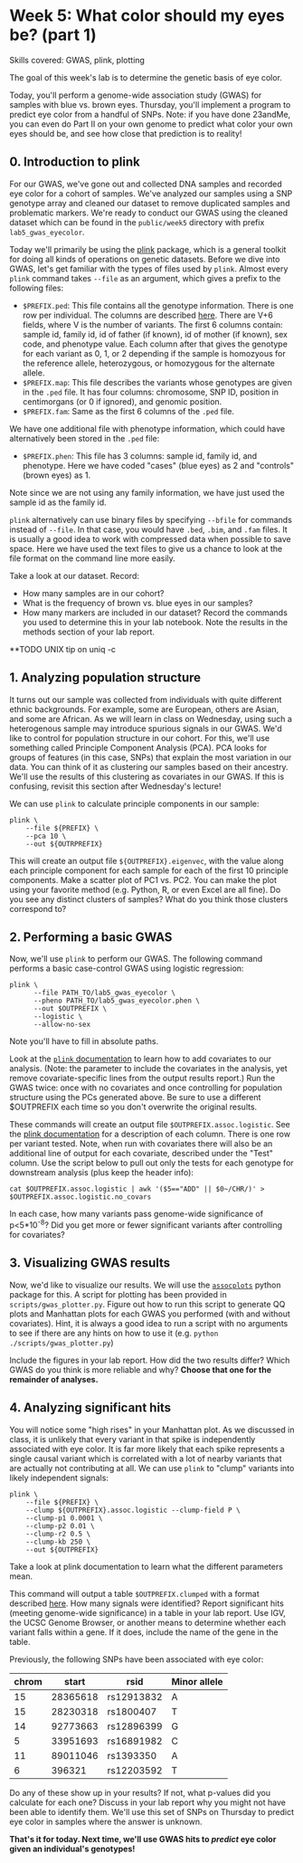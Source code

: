 # Week 5: What color should my eyes be?  (part 1)
Skills covered: GWAS, plink, plotting

The goal of this week's lab is to determine the genetic basis of eye color.

Today, you'll perform a genome-wide association study (GWAS) for samples with blue vs. brown eyes. Thursday, you'll implement a program to predict eye color from a handful of SNPs. Note: if you have done 23andMe, you can even do Part II on your own genome to predict what color your own eyes should be, and see how close that prediction is to reality! 

## 0. Introduction to plink

For our GWAS, we've gone out and collected DNA samples and recorded eye color for a cohort of samples. We've analyzed our samples using a SNP genotype array and cleaned our dataset to remove duplicated samples and problematic markers. We're ready to conduct our GWAS using the cleaned dataset which can be found in the `public/week5` directory with prefix `lab5_gwas_eyecolor`.

Today we'll primarily be using the [plink](https://www.cog-genomics.org/plink2) package, which is a general toolkit for doing all kinds of operations on genetic datasets. Before we dive into GWAS, let's get familiar with the types of files used by `plink`. Almost every `plink` command takes `--file` as an argument, which gives a prefix to the following files:

* `$PREFIX.ped`: This file contains all the genotype information. There is one row per individual. The columns are described [here](https://www.cog-genomics.org/plink/1.9/formats#ped). There are V+6 fields, where V is the number of variants. The first 6 columns contain: sample id, family id, id of father (if known), id of mother (if known), sex code, and phenotype value. Each column after that gives the genotype for each variant as 0, 1, or 2 depending if the sample is homozyous for the reference allele, heterozygous, or homozygous for the alternate allele.
* `$PREFIX.map`: This file describes the variants whose genotypes are given in the `.ped` file. It has four columns: chromosome, SNP ID, position in centimorgans (or 0 if ignored), and genomic position.
* `$PREFIX.fam`: Same as the first 6 columns of the `.ped` file.

We have one additional file with phenotype information, which could have alternatively been stored in the `.ped` file:

* `$PREFIX.phen`: This file has 3 columns: sample id, family id, and phenotype. Here we have coded "cases" (blue eyes) as 2 and "controls" (brown eyes) as 1.

Note since we are not using any family information, we have just used the sample id as the family id.

`plink` alternatively can use binary files by specifying `--bfile` for commands instead of `--file`. In that case, you would have `.bed`, `.bim`, and `.fam` files. It is usually a good idea to work with compressed data when possible to save space. Here we have used the text files to give us a chance to look at the file format on the command line more easily.

Take a look at our dataset. Record:
* How many samples are in our cohort?
* What is the frequency of brown vs. blue eyes in our samples?
* How many markers are included in our dataset?
Record the commands you used to determine this in your lab notebook. Note the results in the methods section of your lab report.

**TODO  UNIX tip on uniq -c

## 1. Analyzing population structure

It turns out our sample was collected from individuals with quite different ethnic backgrounds. For example, some are European, others are Asian, and some are African. As we will learn in class on Wednesday, using such a heterogenous sample may introduce spurious signals in our GWAS. We'd like to control for population structure in our cohort. For this, we'll use something called Principle Component Analysis (PCA). PCA looks for groups of features (in this case, SNPs) that explain the most variation in our data. You can think of it as clustering our samples based on their ancestry. We'll use the results of this clustering as covariates in our GWAS. If this is confusing, revisit this section after Wednesday's lecture!

We can use `plink` to calculate principle components in our sample:

```
plink \
    --file ${PREFIX} \
    --pca 10 \
    --out ${OUTRPREFIX}
```

This will create an output file `${OUTPREFIX}.eigenvec`, with the value along each principle component for each sample for each of the first 10 principle components. Make a scatter plot of PC1 vs. PC2. You can make the plot using your favorite method (e.g. Python, R, or even Excel are all fine). Do you see any distinct clusters of samples? What do you think those clusters correspond to?

## 2. Performing a basic GWAS

Now, we'll use `plink` to perform our GWAS. The following command performs a basic case-control GWAS using logistic regression:
```
plink \
      --file PATH_TO/lab5_gwas_eyecolor \
      --pheno PATH_TO/lab5_gwas_eyecolor.phen \
      --out $OUTPREFIX \
      --logistic \
      --allow-no-sex
```
Note you'll have to fill in absolute paths.

Look at the [`plink` documentation](https://www.cog-genomics.org/plink/1.9/assoc#linear) to learn how to add covariates to our analysis. (Note: the parameter to include the covariates in the analysis, yet remove covariate-specific lines from the output results report.) Run the GWAS twice: once with no covariates and once controlling for population structure using the PCs generated above. Be sure to use a different $OUTPREFIX each time so you don't overwrite the original results.

These commands will create an output file `$OUTPREFIX.assoc.logistic`. See the [plink documentation](https://www.cog-genomics.org/plink/1.9/formats#assoc_linear) for a description of each column. There is one row per variant tested. Note, when run with covariates there will also be an additional line of output for each covariate, described under the "Test" column. Use the script below to pull out only the tests for each genotype for downstream analysis (plus keep the header info):

```
cat $OUTPREFIX.assoc.logistic | awk '($5=="ADD" || $0~/CHR/)' > $OUTPREFIX.assoc.logistic.no_covars
```

In each case, how many variants pass genome-wide significance of p<5*10<sup>-8</sup>? Did you get more or fewer significant variants after controlling for covariates?

## 3. Visualizing GWAS results
Now, we'd like to visualize our results. We will use the [`assocplots`](https://github.com/khramts/assocplots) python package for this.  A script for plotting has been provided in `scripts/gwas_plotter.py`. Figure out how to run this script to generate QQ plots and Manhattan plots for each GWAS you performed (with and without covariates). Hint, it is always a good idea to run a script with no arguments to see if there are any hints on how to use it (e.g. `python ./scripts/gwas_plotter.py`)

Include the figures in your lab report. How did the two results differ? Which GWAS do you think is more reliable and why? **Choose that one for the remainder of analyses.**

## 4. Analyzing significant hits

You will notice some "high rises" in your Manhattan plot. As we discussed in class, it is unlikely that every variant in that spike is independently associated with eye color. It is far more likely that each spike represents a single causal variant which is correlated with a lot of nearby variants that are actually not contributing at all. We can use `plink` to "clump" variants into likely independent signals:

```
plink \
    --file ${PREFIX} \
    --clump ${OUTPREFIX}.assoc.logistic --clump-field P \
    --clump-p1 0.0001 \
    --clump-p2 0.01 \
    --clump-r2 0.5 \
    --clump-kb 250 \
    --out ${OUTPREFIX}
```
Take a look at plink documentation to learn what the different parameters mean.

This command will output a table `$OUTPREFIX.clumped` with a format described [here](https://www.cog-genomics.org/plink/1.9/formats#clumped). How many signals were identified? Report significant hits (meeting genome-wide significance) in a table in your lab report. Use IGV, the UCSC Genome Browser, or another means to determine whether each variant falls within a gene. If it does, include the name of the gene in the table.

Previously, the following SNPs have been associated with eye color:

| chrom | start | rsid | Minor allele |
|----------|----------|-------|------|
| 15 | 28365618 | rs12913832 | A |
| 15 | 28230318 | rs1800407 | T |
| 14 | 92773663 | rs12896399 | G |
| 5 | 33951693 | rs16891982 | C |
| 11 | 89011046 | rs1393350 | A |
| 6 | 396321 | rs12203592 | T |

Do any of these show up in your results? If not, what p-values did you calculate for each one?
Discuss in your lab report why you might not have been able to identify them. We'll use this set of SNPs on Thursday to predict eye color in samples where the answer is unknown.

**That's it for today. Next time, we'll use GWAS hits to *predict* eye color given an individual's genotypes!**
